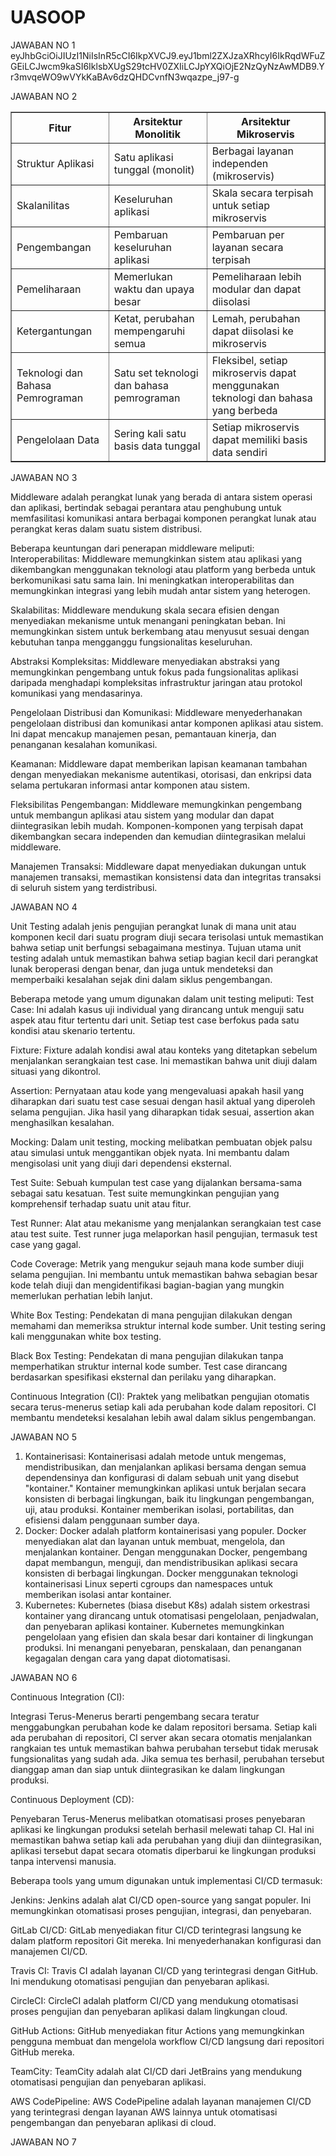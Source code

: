# UASOOP
JAWABAN NO 1
eyJhbGciOiJIUzI1NiIsInR5cCI6IkpXVCJ9.eyJ1bml2ZXJzaXRhcyI6IkRqdWFuZGEiLCJwcm9kaSI6IklsbXUgS29tcHV0ZXIiLCJpYXQiOjE2NzQyNzAwMDB9.Yr3mvqeWO9wVYkKaBAv6dzQHDCvnfN3wqazpe_j97-g

JAWABAN NO 2

<table border="1">
  <tr>
    <th>Fitur</th>
    <th>Arsitektur Monolitik</th>
    <th>Arsitektur Mikroservis</th>
  </tr>
  <tr>
    <td>Struktur Aplikasi</td>
    <td>Satu aplikasi tunggal (monolit)</td>
    <td>Berbagai layanan independen (mikroservis)</td>
  </tr>
  <tr>
    <td>Skalanilitas</td>
    <td>Keseluruhan aplikasi</td>
    <td>Skala secara terpisah untuk setiap mikroservis</td>
  </tr>
  <tr>
    <td>Pengembangan</td>
    <td>Pembaruan keseluruhan aplikasi</td>
    <td>Pembaruan per layanan secara terpisah</td>
  </tr>
  <tr>
    <td>Pemeliharaan</td>
    <td>Memerlukan waktu dan upaya besar</td>
    <td>Pemeliharaan lebih modular dan dapat diisolasi</td>
  </tr>
  <tr>
    <td>Ketergantungan</td>
    <td>Ketat, perubahan mempengaruhi semua</td>
    <td>Lemah, perubahan dapat diisolasi ke mikroservis</td>
  </tr>
  <tr>
    <td>Teknologi dan Bahasa Pemrograman</td>
    <td>Satu set teknologi dan bahasa pemrograman</td>
    <td>Fleksibel, setiap mikroservis dapat menggunakan teknologi dan bahasa yang berbeda</td>
  </tr>
  <tr>
    <td>Pengelolaan Data</td>
    <td>Sering kali satu basis data tunggal</td>
    <td>Setiap mikroservis dapat memiliki basis data sendiri</td>
  </tr>
</table>






JAWABAN NO 3

Middleware adalah perangkat lunak yang berada di antara sistem operasi dan aplikasi, bertindak sebagai perantara atau penghubung untuk memfasilitasi komunikasi antara berbagai komponen perangkat lunak atau perangkat keras dalam suatu sistem distribusi.

Beberapa keuntungan dari penerapan middleware meliputi:
Interoperabilitas: Middleware memungkinkan sistem atau aplikasi yang dikembangkan menggunakan teknologi atau platform yang berbeda untuk berkomunikasi satu sama lain. Ini meningkatkan interoperabilitas dan memungkinkan integrasi yang lebih mudah antar sistem yang heterogen.

Skalabilitas: Middleware mendukung skala secara efisien dengan menyediakan mekanisme untuk menangani peningkatan beban. Ini memungkinkan sistem untuk berkembang atau menyusut sesuai dengan kebutuhan tanpa mengganggu fungsionalitas keseluruhan.

Abstraksi Kompleksitas: Middleware menyediakan abstraksi yang memungkinkan pengembang untuk fokus pada fungsionalitas aplikasi daripada menghadapi kompleksitas infrastruktur jaringan atau protokol komunikasi yang mendasarinya.

Pengelolaan Distribusi dan Komunikasi: Middleware menyederhanakan pengelolaan distribusi dan komunikasi antar komponen aplikasi atau sistem. Ini dapat mencakup manajemen pesan, pemantauan kinerja, dan penanganan kesalahan komunikasi.

Keamanan: Middleware dapat memberikan lapisan keamanan tambahan dengan menyediakan mekanisme autentikasi, otorisasi, dan enkripsi data selama pertukaran informasi antar komponen atau sistem.

Fleksibilitas Pengembangan: Middleware memungkinkan pengembang untuk membangun aplikasi atau sistem yang modular dan dapat diintegrasikan lebih mudah. Komponen-komponen yang terpisah dapat dikembangkan secara independen dan kemudian diintegrasikan melalui middleware.

Manajemen Transaksi: Middleware dapat menyediakan dukungan untuk manajemen transaksi, memastikan konsistensi data dan integritas transaksi di seluruh sistem yang terdistribusi.

JAWABAN NO 4

Unit Testing adalah jenis pengujian perangkat lunak di mana unit atau komponen kecil dari suatu program diuji secara terisolasi untuk memastikan bahwa setiap unit berfungsi sebagaimana mestinya. Tujuan utama unit testing adalah untuk memastikan bahwa setiap bagian kecil dari perangkat lunak beroperasi dengan benar, dan juga untuk mendeteksi dan memperbaiki kesalahan sejak dini dalam siklus pengembangan.

Beberapa metode yang umum digunakan dalam unit testing meliputi:
Test Case: Ini adalah kasus uji individual yang dirancang untuk menguji satu aspek atau fitur tertentu dari unit. Setiap test case berfokus pada satu kondisi atau skenario tertentu.

Fixture: Fixture adalah kondisi awal atau konteks yang ditetapkan sebelum menjalankan serangkaian test case. Ini memastikan bahwa unit diuji dalam situasi yang dikontrol.

Assertion: Pernyataan atau kode yang mengevaluasi apakah hasil yang diharapkan dari suatu test case sesuai dengan hasil aktual yang diperoleh selama pengujian. Jika hasil yang diharapkan tidak sesuai, assertion akan menghasilkan kesalahan.

Mocking: Dalam unit testing, mocking melibatkan pembuatan objek palsu atau simulasi untuk menggantikan objek nyata. Ini membantu dalam mengisolasi unit yang diuji dari dependensi eksternal.

Test Suite: Sebuah kumpulan test case yang dijalankan bersama-sama sebagai satu kesatuan. Test suite memungkinkan pengujian yang komprehensif terhadap suatu unit atau fitur.

Test Runner: Alat atau mekanisme yang menjalankan serangkaian test case atau test suite. Test runner juga melaporkan hasil pengujian, termasuk test case yang gagal.

Code Coverage: Metrik yang mengukur sejauh mana kode sumber diuji selama pengujian. Ini membantu untuk memastikan bahwa sebagian besar kode telah diuji dan mengidentifikasi bagian-bagian yang mungkin memerlukan perhatian lebih lanjut.

White Box Testing: Pendekatan di mana pengujian dilakukan dengan memahami dan memeriksa struktur internal kode sumber. Unit testing sering kali menggunakan white box testing.

Black Box Testing: Pendekatan di mana pengujian dilakukan tanpa memperhatikan struktur internal kode sumber. Test case dirancang berdasarkan spesifikasi eksternal dan perilaku yang diharapkan.

Continuous Integration (CI): Praktek yang melibatkan pengujian otomatis secara terus-menerus setiap kali ada perubahan kode dalam repositori. CI membantu mendeteksi kesalahan lebih awal dalam siklus pengembangan.

JAWABAN NO 5

1. Kontainerisasi:
Kontainerisasi adalah metode untuk mengemas, mendistribusikan, dan menjalankan aplikasi bersama dengan semua dependensinya dan konfigurasi di dalam sebuah unit yang disebut "kontainer." Kontainer memungkinkan aplikasi untuk berjalan secara konsisten di berbagai lingkungan, baik itu lingkungan pengembangan, uji, atau produksi. Kontainer memberikan isolasi, portabilitas, dan efisiensi dalam penggunaan sumber daya.
2. Docker:
Docker adalah platform kontainerisasi yang populer. Docker menyediakan alat dan layanan untuk membuat, mengelola, dan menjalankan kontainer. Dengan menggunakan Docker, pengembang dapat membangun, menguji, dan mendistribusikan aplikasi secara konsisten di berbagai lingkungan. Docker menggunakan teknologi kontainerisasi Linux seperti cgroups dan namespaces untuk memberikan isolasi antar kontainer.
3. Kubernetes:
Kubernetes (biasa disebut K8s) adalah sistem orkestrasi kontainer yang dirancang untuk otomatisasi pengelolaan, penjadwalan, dan penyebaran aplikasi kontainer. Kubernetes memungkinkan pengelolaan yang efisien dan skala besar dari kontainer di lingkungan produksi. Ini menangani penyebaran, penskalaan, dan penanganan kegagalan dengan cara yang dapat diotomatisasi.

JAWABAN NO 6

Continuous Integration (CI):

Integrasi Terus-Menerus berarti pengembang secara teratur menggabungkan perubahan kode ke dalam repositori bersama.
Setiap kali ada perubahan di repositori, CI server akan secara otomatis menjalankan rangkaian tes untuk memastikan bahwa perubahan tersebut tidak merusak fungsionalitas yang sudah ada.
Jika semua tes berhasil, perubahan tersebut dianggap aman dan siap untuk diintegrasikan ke dalam lingkungan produksi.

Continuous Deployment (CD):

Penyebaran Terus-Menerus melibatkan otomatisasi proses penyebaran aplikasi ke lingkungan produksi setelah berhasil melewati tahap CI.
Hal ini memastikan bahwa setiap kali ada perubahan yang diuji dan diintegrasikan, aplikasi tersebut dapat secara otomatis diperbarui ke lingkungan produksi tanpa intervensi manusia.

Beberapa tools yang umum digunakan untuk implementasi CI/CD termasuk:

Jenkins: Jenkins adalah alat CI/CD open-source yang sangat populer. Ini memungkinkan otomatisasi proses pengujian, integrasi, dan penyebaran.

GitLab CI/CD: GitLab menyediakan fitur CI/CD terintegrasi langsung ke dalam platform repositori Git mereka. Ini menyederhanakan konfigurasi dan manajemen CI/CD.

Travis CI: Travis CI adalah layanan CI/CD yang terintegrasi dengan GitHub. Ini mendukung otomatisasi pengujian dan penyebaran aplikasi.

CircleCI: CircleCI adalah platform CI/CD yang mendukung otomatisasi proses pengujian dan penyebaran aplikasi dalam lingkungan cloud.

GitHub Actions: GitHub menyediakan fitur Actions yang memungkinkan pengguna membuat dan mengelola workflow CI/CD langsung dari repositori GitHub mereka.

TeamCity: TeamCity adalah alat CI/CD dari JetBrains yang mendukung otomatisasi pengujian dan penyebaran aplikasi.

AWS CodePipeline: AWS CodePipeline adalah layanan manajemen CI/CD yang terintegrasi dengan layanan AWS lainnya untuk otomatisasi pengembangan dan penyebaran aplikasi di cloud.


JAWABAN NO 7
